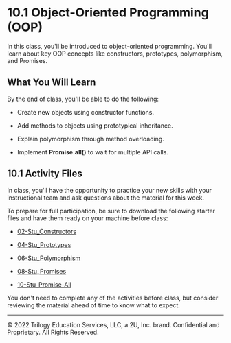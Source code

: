 # 10.1 Object-Oriented Programming (OOP)
In this class, you'll be introduced to object-oriented programming. You'll learn about key OOP concepts like constructors, prototypes, polymorphism, and Promises.

## What You Will Learn
By the end of class, you'll be able to do the following:

* Create new objects using constructor functions.

* Add methods to objects using prototypical inheritance.

* Explain polymorphism through method overloading.

* Implement **Promise.all()** to wait for multiple API calls.

## 10.1 Activity Files
In class, you'll have the opportunity to practice your new skills with your instructional team and ask questions about the material for this week.

To prepare for full participation, be sure to download the following starter files and have them ready on your machine before class:

* [02-Stu_Constructors](https://static.fullstack-bootcamp.com/lesson-files/10-OOP/02-Stu_Constructors.zip)

* [04-Stu_Prototypes](https://static.fullstack-bootcamp.com/lesson-files/10-OOP/04-Stu_Prototypes.zip)

* [06-Stu_Polymorphism](https://static.fullstack-bootcamp.com/lesson-files/10-OOP/06-Stu_Polymorphism.zip)

* [08-Stu_Promises](https://static.fullstack-bootcamp.com/lesson-files/10-OOP/08-Stu_Promises.zip)

* [10-Stu_Promise-All](https://static.fullstack-bootcamp.com/lesson-files/10-OOP/10-Stu_Promise-All.zip)

You don't need to complete any of the activities before class, but consider reviewing the material ahead of time to know what to expect.

---
© 2022 Trilogy Education Services, LLC, a 2U, Inc. brand. Confidential and Proprietary. All Rights Reserved.